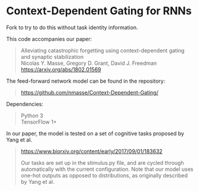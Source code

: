 # Context-Dependent Gating for RNNs

Fork to try to do this without task identity information.

This code accompanies our paper:
> Alleviating catastrophic forgetting using context-dependent gating and synaptic stabilization  
> Nicolas Y. Masse, Gregory D. Grant, David J. Freedman  
> https://arxiv.org/abs/1802.01569

The feed-forward network model can be found in the repository:
> https://github.com/nmasse/Context-Dependent-Gating/

Dependencies:  
> Python 3  
> TensorFlow 1+  

In our paper, the model is tested on a set of cognitive tasks proposed by Yang et al.
> https://www.biorxiv.org/content/early/2017/09/01/183632
>
> Our tasks are set up in the stimulus.py file, and are cycled through automatically with the current configuration.  Note that our model uses one-hot outputs as opposed to distributions, as originally described by Yang et al.
